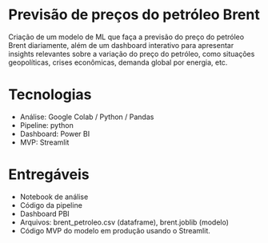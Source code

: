 # Previsão de preços do petróleo Brent

Criação de um modelo de ML que faça a previsão do preço do petróleo Brent diariamente, além de um dashboard interativo para apresentar insights relevantes sobre a variação do preço do petróleo, como situações geopolíticas, crises econômicas, demanda global por energia, etc.

# Tecnologias
* Análise: Google Colab / Python / Pandas
* Pipeline: python
* Dashboard: Power BI
* MVP: Streamlit

# Entregáveis

* Notebook de análise
* Código da pipeline
* Dashboard PBI
* Arquivos: brent_petroleo.csv (dataframe), brent.joblib (modelo)
* Código MVP do modelo em produção usando o Streamlit.
